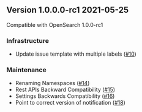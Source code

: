 ## Version 1.0.0.0-rc1 2021-05-25

Compatible with OpenSearch 1.0.0-rc1

### Infrastructure

* Update issue template with multiple labels ([#10](https://github.com/opensearch-project/index-management/pull/10))
  
### Maintenance

* Renaming Namespaces ([#14](https://github.com/opensearch-project/index-management/pull/14))
* Rest APIs Backward Compatibility ([#15](https://github.com/opensearch-project/index-management/pull/15))
* Settings Backwards Compatibility ([#16](https://github.com/opensearch-project/index-management/pull/16))
* Point to correct version of notification ([#18](https://github.com/opensearch-project/index-management/pull/18))